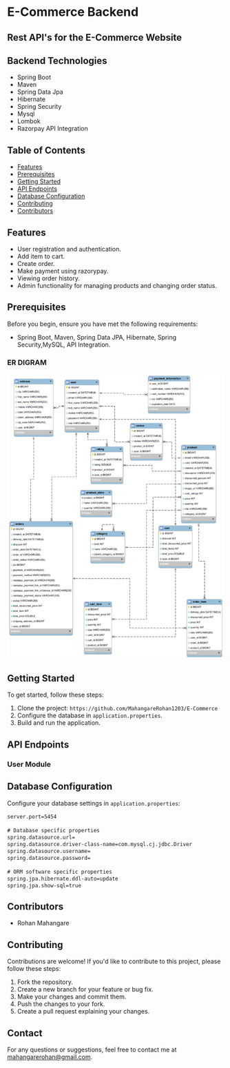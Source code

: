 # E-Commerce Backend

## Rest API's for the E-Commerce Website

## Backend Technologies

- Spring Boot
- Maven
- Spring Data Jpa
- Hibernate
- Spring Security
- Mysql
- Lombok
- Razorpay API Integration

## Table of Contents
- [Features](#features)
- [Prerequisites](#prerequisites)
- [Getting Started](#getting-started)
- [API Endpoints](#api-endpoints)
- [Database Configuration](#database-configuration)<!-- - [Testing #testing) -->
- [Contributing](#contributing)
- [Contributors](#Contributors)

## Features

- User registration and authentication.
- Add item to cart.
- Create order.
- Make payment using razorypay.
- Viewing order history.
- Admin functionality for managing products and changing order status.

## Prerequisites

Before you begin, ensure you have met the following requirements:
- Spring Boot, Maven, Spring Data JPA, Hibernate, Spring Security,MySQL, API Integration.

### ER DIGRAM
![SAFAR DIAGRAM](./Extras/ER-Diagram.png)

## Getting Started

To get started, follow these steps:
1. Clone the project: `https://github.com/MahangareRohan1203/E-Commerce`
2. Configure the database in `application.properties`.
3. Build and run the application.

## API Endpoints

### User Module

<!-- - `POST /users`: Register a new user.
- `POST /users/saveCabBooking`: Book a cab.
- `GET /users/{email}`: Retrieve user details by email.
- `GET /users`: Retrieve a list of all users.
- `PATCH /users/{email}`: Update user details by email.
- `DELETE /users/{email}`: Delete a user by email.
- `GET /users/role/{role}`: Retrieve users by role.
- `GET /users/hello`: Test endpoint for Spring Security. -->

## Database Configuration

Configure your database settings in `application.properties`:

```properties
server.port=5454

# Database specific properties
spring.datasource.url=
spring.datasource.driver-class-name=com.mysql.cj.jdbc.Driver
spring.datasource.username=
spring.datasource.password=

# ORM software specific properties
spring.jpa.hibernate.ddl-auto=update
spring.jpa.show-sql=true
```

<!-- ## Testing
- mvn test -->
## Contributors
- Rohan Mahangare


## Contributing

Contributions are welcome! If you'd like to contribute to this project, please follow these steps:
1. Fork the repository.
2. Create a new branch for your feature or bug fix.
3. Make your changes and commit them.
4. Push the changes to your fork.
5. Create a pull request explaining your changes.


## Contact

For any questions or suggestions, feel free to contact me at mahangarerohan@gmail.com.



